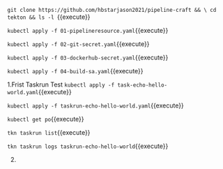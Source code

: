 `git clone https://github.com/hbstarjason2021/pipeline-craft && \
cd tekton && ls -l `{{execute}}      

`kubectl apply -f 01-pipelineresource.yaml`{{execute}}   

`kubectl apply -f 02-git-secret.yaml`{{execute}}  

`kubectl apply -f 03-dockerhub-secret.yaml`{{execute}}   

`kubectl apply -f 04-build-sa.yaml`{{execute}}   

1.Frist Taskrun Test
`kubectl apply -f task-echo-hello-world.yaml`{{execute}}    

`kubectl apply -f taskrun-echo-hello-world.yaml`{{execute}}   

`kubectl get po`{{execute}}   

`tkn taskrun list`{{execute}}    

`tkn taskrun logs taskrun-echo-hello-world`{{execute}}     

2.
